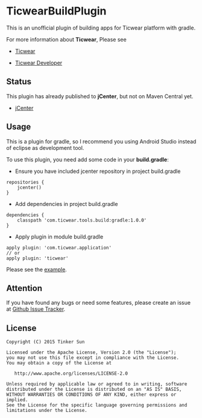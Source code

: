 TicwearBuildPlugin
=======================

This is an unofficial plugin of building apps for Ticwear platform with gradle.  

For more information about **Ticwear**, Please see

* [Ticwear](http://ticwear.com/)

* [Ticwear Developer](http://developer.ticwear.com/)

## Status

This plugin has already published to **jCenter**, but not on Maven Central yet.  

* [jCenter](https://bintray.com/tinker-s/maven/TicwearBuildPlugin)

## Usage

This is a plugin for gradle, so I recommend you using Android Studio instead of eclipse as development tool.  

To use this plugin, you need add some code in your **build.gradle**:

* Ensure you have included jcenter repository in project build.gradle

```
repositories {
    jcenter()
}
```

* Add dependencies in project build.gradle

```
dependencies {
    classpath 'com.ticwear.tools.build:gradle:1.0.0'
}
```

* Apply plugin in module build.gradle

```
apply plugin: 'com.ticwear.application'
// or
apply plugin: 'ticwear'
```

Please see the [example](https://github.com/Tinker-S/TicwearBuildPlugin/blob/master/FirstTicwearApp/mobile/build.gradle).

## Attention

If you have found any bugs or need some features, please create an issue at [Github Issue Tracker](https://github.com/Tinker-S/TicwearBuildPlugin/issues).

## License

    Copyright (C) 2015 Tinker Sun

    Licensed under the Apache License, Version 2.0 (the "License");
    you may not use this file except in compliance with the License.
    You may obtain a copy of the License at

       http://www.apache.org/licenses/LICENSE-2.0

    Unless required by applicable law or agreed to in writing, software
    distributed under the License is distributed on an "AS IS" BASIS,
    WITHOUT WARRANTIES OR CONDITIONS OF ANY KIND, either express or implied.
    See the License for the specific language governing permissions and
    limitations under the License.
